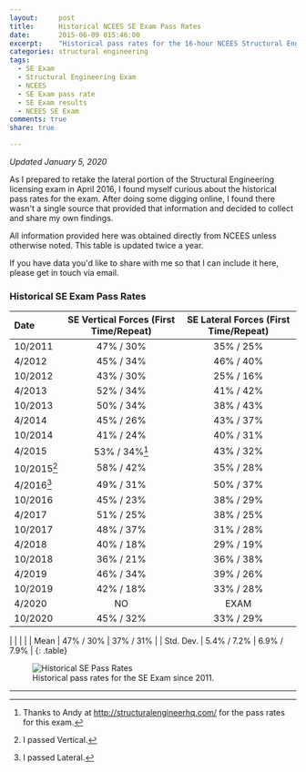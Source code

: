 ```yaml
---
layout:     post
title:      Historical NCEES SE Exam Pass Rates
date:       2015-06-09 015:46:00
excerpt:    "Historical pass rates for the 16-hour NCEES Structural Engineering (SE) licensing exam. Updated twice a year."
categories: structural engineering
tags:
  - SE Exam
  - Structural Engineering Exam
  - NCEES
  - SE Exam pass rate
  - SE Exam results
  - NCEES SE Exam
comments: true
share: true

---
```


_Updated January 5, 2020_

As I prepared to retake the lateral portion of the Structural Engineering licensing exam in April 2016, I found myself curious about the historical pass rates for the exam. After doing some digging online, I found there wasn't a single source that provided that information and decided to collect and share my own findings.

All information provided here was obtained directly from NCEES unless otherwise noted. This table is updated twice a year.

If you have data you'd like to share with me so that I can include it here, please get in touch via email.

### Historical SE Exam Pass Rates

| Date | SE Vertical Forces (First Time/Repeat) | SE Lateral Forces (First Time/Repeat) |
|:--------|:-------:|:--------:|
| 10/2011   | 47% / 30%   | 35% / 25%  |
| 4/2012   | 45% / 34%   | 46% / 40%   |
| 10/2012   | 43% / 30% | 25% / 16%   |  
| 4/2013   |  52% / 34%   | 41% / 42%   |
| 10/2013   | 50% / 34% | 38% / 43%   |  
| 4/2014   |  45% / 26%   | 43% / 37%   |
| 10/2014   | 41% / 24% | 40% / 31%   |  
| 4/2015   |  53% / 34%[^1]   | 43% / 32%   |
| 10/2015[^2]   | 58% / 42% | 35% / 28%   |  
| 4/2016[^3]   |  49% / 31%  | 50% / 37%   |
| 10/2016   | 45% / 23% | 38% / 29%   |  
| 4/2017   |  51% / 25%   | 38% / 25%   |
| 10/2017   | 48% / 37% | 31% / 28%   |  
| 4/2018   |  40% / 18%   | 29% / 19%   |
| 10/2018   |  36% / 21%   | 36% / 38%   |
| 4/2019   |    46% / 34%   | 39% / 26%  |
| 10/2019   |    42% / 18%   | 33% / 28%  |
| 4/2020   |    NO   | EXAM |
| 10/2020   |    45% / 32%   | 33% / 29%  |

|              |             |             |
| Mean         | 47% / 30%   | 37% / 31%   |
| Std. Dev.    | 5.4% / 7.2% | 6.9% / 7.9% |
{: .table}

<figure>
  <img src="https://docs.google.com/spreadsheets/d/e/2PACX-1vRuMU1aiY6Q0e5UfA2wMPCOrxvhjBoxbR9-60YTr1pTXj60iOYZblMKlwprQ-tFL6L9bgvi-oBX616f/pubchart?oid=645378985&format=image" alt="Historical SE Pass Rates">
	<figcaption>Historical pass rates for the SE Exam since 2011.</figcaption>
</figure>


---
[^1]: Thanks to Andy at http://structuralengineerhq.com/ for the pass rates for this exam.
[^2]: I passed Vertical.
[^3]: I passed Lateral.

